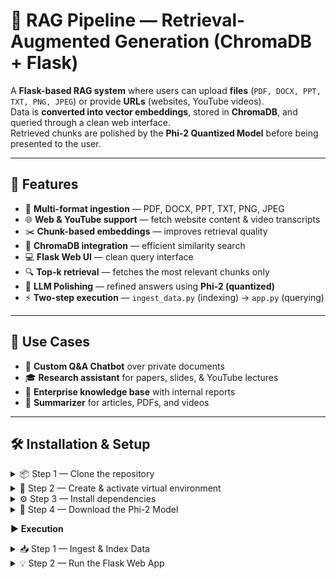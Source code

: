 # 🤖 RAG Pipeline — Retrieval-Augmented Generation (ChromaDB + Flask)

A **Flask-based RAG system** where users can upload **files** (`PDF, DOCX, PPT, TXT, PNG, JPEG`) or provide **URLs** (websites, YouTube videos).  
Data is **converted into vector embeddings**, stored in **ChromaDB**, and queried through a clean web interface.  
Retrieved chunks are polished by the **Phi-2 Quantized Model** before being presented to the user.

---

## 🚀 Features

- 📂 **Multi-format ingestion** — PDF, DOCX, PPT, TXT, PNG, JPEG  
- 🌐 **Web & YouTube support** — fetch website content & video transcripts  
- ✂️ **Chunk-based embeddings** — improves retrieval quality  
- 🧠 **ChromaDB integration** — efficient similarity search  
- 💻 **Flask Web UI** — clean query interface  
- 🔍 **Top-k retrieval** — fetches the most relevant chunks only  
- 🎯 **LLM Polishing** — refined answers using **Phi-2 (quantized)**  
- ⚡ **Two-step execution** — `ingest_data.py` (indexing) → `app.py` (querying)  

---

## 📂 Use Cases

- 📝 **Custom Q&A Chatbot** over private documents  
- 🎓 **Research assistant** for papers, slides, & YouTube lectures  
- 🏢 **Enterprise knowledge base** with internal reports  
- 📖 **Summarizer** for articles, PDFs, and videos  

---

## 🛠️ Installation & Setup

<details>
<summary>📦 Step 1 — Clone the repository</summary>

```
git clone https://github.com/your-username/rag-pipeline.git
cd rag-pipeline
```
</details> <details> <summary>🐍 Step 2 — Create & activate virtual environment</summary>

```
# Create virtual environment
py -3.12 -m venv venv

# Windows
venv\Scripts\activate

# macOS / Linux
source venv/bin/activate
```
</details> <details> <summary>⚙️ Step 3 — Install dependencies</summary>

```
pip install -r requirements.txt
```
</details> <details> <summary>🧠 Step 4 — Download the Phi-2 Model</summary>

The Phi2Q_4_k.ggfu model (~1.66 GB) is not included in the repository.
👉[ Download here]([url](https://cas-bridge.xethub.hf.co/xet-bridge-us/6580aa20419afba19a692cc8/cb5d304e5b36d2f91430fff1530842167680b0958c4083b09e04d4dbf8cf7a08?X-Amz-Algorithm=AWS4-HMAC-SHA256&X-Amz-Content-Sha256=UNSIGNED-PAYLOAD&X-Amz-Credential=cas%2F20250919%2Fus-east-1%2Fs3%2Faws4_request&X-Amz-Date=20250919T211759Z&X-Amz-Expires=3600&X-Amz-Signature=3f9791d006b1b54525d94235987637eee58a46202cb13e1d99454a2b2901a218&X-Amz-SignedHeaders=host&X-Xet-Cas-Uid=public&response-content-disposition=inline%3B+filename*%3DUTF-8%27%27phi-2.Q4_K_M.gguf%3B+filename%3D%22phi-2.Q4_K_M.gguf%22%3B&x-id=GetObject&Expires=1758320279&Policy=eyJTdGF0ZW1lbnQiOlt7IkNvbmRpdGlvbiI6eyJEYXRlTGVzc1RoYW4iOnsiQVdTOkVwb2NoVGltZSI6MTc1ODMyMDI3OX19LCJSZXNvdXJjZSI6Imh0dHBzOi8vY2FzLWJyaWRnZS54ZXRodWIuaGYuY28veGV0LWJyaWRnZS11cy82NTgwYWEyMDQxOWFmYmExOWE2OTJjYzgvY2I1ZDMwNGU1YjM2ZDJmOTE0MzBmZmYxNTMwODQyMTY3NjgwYjA5NThjNDA4M2IwOWUwNGQ0ZGJmOGNmN2EwOCoifV19&Signature=LuBwPW25utjxw%7ED9YJiYnYHm%7E1JIR4phreTWysMS8y9VRNlPv7ubbj2v0O9nbOrISDfllFL7p0oS9-PDFLM6ZdpWqqst2yqpE33MqdYZ02w4NI28Wt0a9t9zgVgQNd%7E0cW1PGn8cIMq5zs31af01eSiaT2HWQcaf-ikS71zyaFUkQt1DMbFMMwNyUGVmxjvaQNOvjPptqbbbjZQu9Hh84wVdHafi2%7EBvfVVxF9rLiTlAC6KBPYy5rJ2YbZlLgf-i378pesQZWXZ8-4TGCySKUmgDa%7Ej7G79cvVQyoOYFcegVon%7EuO210PfJ4joNpXa66xQdoYMUFbTkz2RoNyU787A__&Key-Pair-Id=K2L8F4GPSG1IFC))

Place the file in the models/ directory.

</details>

▶️ **Execution**
<details> <summary>📥 Step 1 — Ingest & Index Data</summary>

Run to create vector embeddings/chunks and store them in ChromaDB:
```
python ingest_data.py
```

✅ Converts files/URLs into chunks
✅ Creates embeddings
✅ Stores vectors in ChromaDB

</details> <details> <summary>💡 Step 2 — Run the Flask Web App</summary>
python app.py


✅ Starts server at http://0.0.0.0:5000
✅ Upload more files / paste URLs
✅ Ask questions & get AI-polished results

</details>
